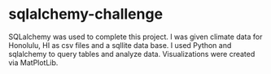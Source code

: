 # sqlalchemy-challenge

SQLalchemy was used to complete this project. I was given climate data for Honolulu, HI as csv files and a sqllite data base. I used Python and sqlalchemy to query tables and analyze data. Visualizations were created via MatPlotLib. 
